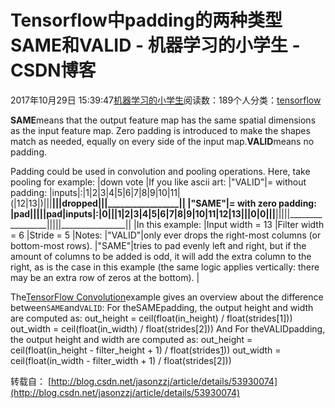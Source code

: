 
# Tensorflow中padding的两种类型SAME和VALID - 机器学习的小学生 - CSDN博客


2017年10月29日 15:39:47[机器学习的小学生](https://me.csdn.net/xuluhui123)阅读数：189个人分类：[tensorflow																](https://blog.csdn.net/xuluhui123/article/category/6934245)



**SAME**means that the output feature map has the same spatial dimensions as the input feature map. Zero padding is introduced to make
 the shapes match as needed, equally on every side of the input map.**VALID**means no padding.


Padding could be used in convolution and pooling operations.
Here, take pooling for example:
|down vote
|If you like ascii art:
|"VALID"|=
 without padding:
|inputs|:|1|2|3|4|5|6|7|8|9|10|11|(|12|13|)|||________________|||dropped|||_________________||
|"SAME"|=
 with zero padding:
|pad|||||pad|inputs|:|0|||1|2|3|4|5|6|7|8|9|10|11|12|13|||0|0|||________________|||||_________________|||||________________||
|In this example:
|Input width = 13
|Filter width = 6
|Stride = 5
|Notes:
|"VALID"|only ever drops the right-most columns (or bottom-most rows).
|"SAME"|tries to pad evenly left and right, but if the amount of columns to be added is odd, it will add the extra column to the right, as is the case in this example (the same logic applies vertically: there may be an extra row of zeros at the bottom).
|


The[TensorFlow Convolution](https://www.tensorflow.org/versions/r0.9/api_docs/python/nn.html)example gives an overview about the
 difference between`SAME`and`VALID`:
For theSAMEpadding,
 the output height and width are computed as:
out_height = ceil(float(in_height) / float(strides[1]))
out_width = ceil(float(in_width) / float(strides[2]))
And
For theVALIDpadding,
 the output height and width are computed as:
out_height = ceil(float(in_height - filter_height + 1) / float(strides[1](https://www.tensorflow.org/versions/r0.9/api_docs/python/nn.html)))
out_width = ceil(float(in_width - filter_width + 1) / float(strides[2]))


转载自：
[http://blog.csdn.net/jasonzzj/article/details/53930074](http://blog.csdn.net/jasonzzj/article/details/53930074)

